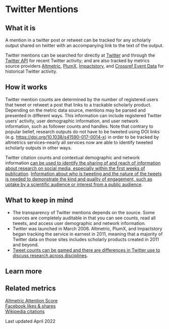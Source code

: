 # Twitter Mentions
## What it is
A mention in a twitter post or retweet can be tracked for any scholarly output shared on twitter with an accompanying link to the text of the output.

Twitter mentions can be searched for directly at [Twitter](http://twitter.com/) and through the [Twitter API](http://api.twitter.com/) for recent Twitter activity; and are also tracked by metrics source providers [Altmetric](http://altmetric.com/), [PlumX](http://plumanalytics.com/), [Impactstory](http://impactstory.org/), and [Crossref Event Data](https://www.crossref.org/services/event-data/) for historical Twitter activity.
## How it works
Twitter mention counts are determined by the number of registered users that tweet or retweet a post that links to a trackable scholarly product. Depending on the metric data source, mentions may be parsed and presented in different ways. This information can include registered Twitter users’ activity, user demographic information, and user network information, such as follower counts and handles. Note that contrary to popular belief, research outputs do not have to be tweeted using DOI links (e.g. https://doi.org/10.1038/s41590-017-0014-x) in order to be tracked by altmetrics services–nearly all services now are able to identify tweeted scholarly outputs in other ways. <br>

Twitter citation counts and contextual demographic and network information [can be used to identify the sharing of and reach of information about research on social media, especially within the first weeks of publication](http://dx.doi.org/10.1002/meet.14504701201). [Information about who is tweeting and the nature of the tweets is needed to demonstrate the kind and quality of engagement, such as uptake by a scientific audience or interest from a public audience](http://www.elprofesionaldelainformacion.com/contenidos/2015/sep/09.html). <br>
## What to keep in mind
- The transparency of Twitter mentions depends on the source.  Some sources are completely auditable in that you can see counts, read all tweets, and access user demographic and network information. <br>
- Twitter was launched in March 2006. Altmetric, PlumX, and Impactstory began tracking the service in earnest in 2011, meaning that a majority of Twitter data on those sites includes scholarly products created in 2011 and beyond. <br>
- [Tweet counts can be gamed and there are differences in Twitter use to discuss research across disciplines](http://cybermetrics.cindoc.csic.es/articles/v17i1p1.html). <br>
## Learn more
## Related metrics
[Altmetric Attention Score]() <br>
[Facebook likes & shares]() <br>
[Wikipedia citations]() <br>

Last updated April 2022
